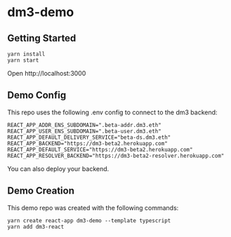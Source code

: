 # dm3-demo

## Getting Started
```
yarn install
yarn start
```
Open http://localhost:3000

## Demo Config
This repo uses the following .env config to connect to the dm3 backend:
```
REACT_APP_ADDR_ENS_SUBDOMAIN=".beta-addr.dm3.eth"
REACT_APP_USER_ENS_SUBDOMAIN=".beta-user.dm3.eth"
REACT_APP_DEFAULT_DELIVERY_SERVICE="beta-ds.dm3.eth"
REACT_APP_BACKEND="https://dm3-beta2.herokuapp.com"
REACT_APP_DEFAULT_SERVICE="https://dm3-beta2.herokuapp.com"
REACT_APP_RESOLVER_BACKEND="https://dm3-beta2-resolver.herokuapp.com"
```
You can also deploy your backend.
## Demo Creation 
This demo repo was created with the following commands:
```
yarn create react-app dm3-demo --template typescript
yarn add dm3-react
```
